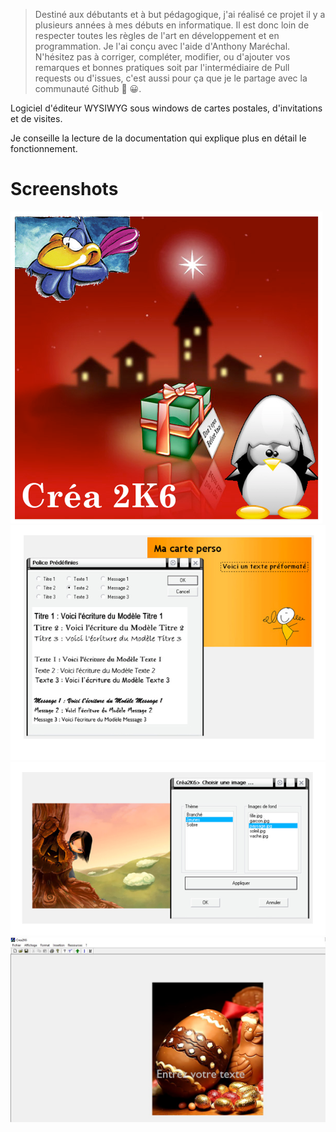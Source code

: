 > Destiné aux débutants et à but pédagogique, j'ai réalisé ce projet il y a plusieurs années à mes débuts en informatique. Il est donc loin de respecter toutes les règles de l'art en développement et en programmation. Je l'ai conçu avec l'aide d'Anthony Maréchal. N'hésitez pas à corriger, compléter, modifier, ou d'ajouter vos remarques et bonnes pratiques soit par l'intermédiaire de Pull requests ou d'issues, c'est aussi pour ça que je le partage avec la communauté Github 💪 😀.

Logiciel d'éditeur WYSIWYG sous windows de cartes postales, d'invitations et de visites.

Je conseille la lecture de la documentation qui explique plus en détail le fonctionnement.

# Screenshots

![alt text](screenshot2.png?raw=true "screenshot 2")
![alt text](screenshot3.png?raw=true "screenshot 3")
![alt text](screenshot4.png?raw=true "screenshot 4")
![alt text](screenshot1.jpg?raw=true "screenshot 1")
